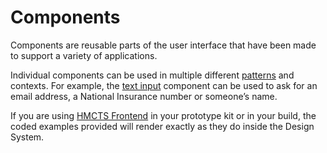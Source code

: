 # Components

Components are reusable parts of the user interface that have been made to support a variety of applications.

Individual components can be used in multiple different [patterns](../patterns) and contexts. For example, the [text input](../components/text-input) component can be used to ask for an email address, a National Insurance number or someone’s name.

If you are using [HMCTS Frontend](https://github.com/hmcts/frontend) in your prototype kit or in your build, the coded examples provided will render exactly as they do inside the Design System.